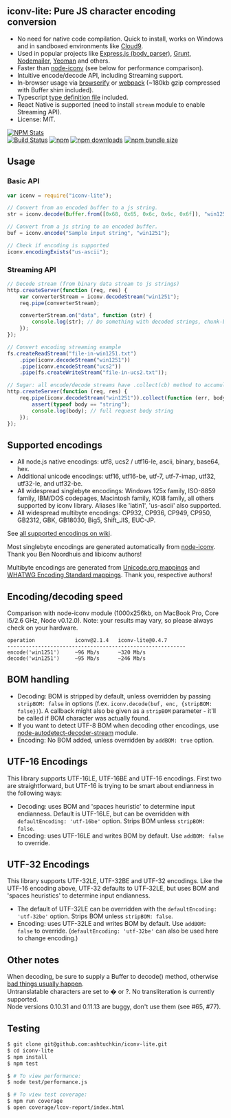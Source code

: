 ## iconv-lite: Pure JS character encoding conversion

-   No need for native code compilation. Quick to install, works on Windows and in sandboxed environments like [Cloud9](http://c9.io).
-   Used in popular projects like [Express.js (body_parser)](https://github.com/expressjs/body-parser),
    [Grunt](http://gruntjs.com/), [Nodemailer](http://www.nodemailer.com/), [Yeoman](http://yeoman.io/) and others.
-   Faster than [node-iconv](https://github.com/bnoordhuis/node-iconv) (see below for performance comparison).
-   Intuitive encode/decode API, including Streaming support.
-   In-browser usage via [browserify](https://github.com/substack/node-browserify) or [webpack](https://webpack.js.org/) (~180kb gzip compressed with Buffer shim included).
-   Typescript [type definition file](https://github.com/ashtuchkin/iconv-lite/blob/master/lib/index.d.ts) included.
-   React Native is supported (need to install `stream` module to enable Streaming API).
-   License: MIT.

[![NPM Stats](https://nodei.co/npm/iconv-lite.png)](https://npmjs.org/package/iconv-lite/)  
[![Build Status](https://travis-ci.org/ashtuchkin/iconv-lite.svg?branch=master)](https://travis-ci.org/ashtuchkin/iconv-lite)
[![npm](https://img.shields.io/npm/v/iconv-lite.svg)](https://npmjs.org/package/iconv-lite/)
[![npm downloads](https://img.shields.io/npm/dm/iconv-lite.svg)](https://npmjs.org/package/iconv-lite/)
[![npm bundle size](https://img.shields.io/bundlephobia/min/iconv-lite.svg)](https://npmjs.org/package/iconv-lite/)

## Usage

### Basic API

```javascript
var iconv = require("iconv-lite");

// Convert from an encoded buffer to a js string.
str = iconv.decode(Buffer.from([0x68, 0x65, 0x6c, 0x6c, 0x6f]), "win1251");

// Convert from a js string to an encoded buffer.
buf = iconv.encode("Sample input string", "win1251");

// Check if encoding is supported
iconv.encodingExists("us-ascii");
```

### Streaming API

```javascript
// Decode stream (from binary data stream to js strings)
http.createServer(function (req, res) {
    var converterStream = iconv.decodeStream("win1251");
    req.pipe(converterStream);

    converterStream.on("data", function (str) {
        console.log(str); // Do something with decoded strings, chunk-by-chunk.
    });
});

// Convert encoding streaming example
fs.createReadStream("file-in-win1251.txt")
    .pipe(iconv.decodeStream("win1251"))
    .pipe(iconv.encodeStream("ucs2"))
    .pipe(fs.createWriteStream("file-in-ucs2.txt"));

// Sugar: all encode/decode streams have .collect(cb) method to accumulate data.
http.createServer(function (req, res) {
    req.pipe(iconv.decodeStream("win1251")).collect(function (err, body) {
        assert(typeof body == "string");
        console.log(body); // full request body string
    });
});
```

## Supported encodings

-   All node.js native encodings: utf8, ucs2 / utf16-le, ascii, binary, base64, hex.
-   Additional unicode encodings: utf16, utf16-be, utf-7, utf-7-imap, utf32, utf32-le, and utf32-be.
-   All widespread singlebyte encodings: Windows 125x family, ISO-8859 family,
    IBM/DOS codepages, Macintosh family, KOI8 family, all others supported by iconv library.
    Aliases like 'latin1', 'us-ascii' also supported.
-   All widespread multibyte encodings: CP932, CP936, CP949, CP950, GB2312, GBK, GB18030, Big5, Shift_JIS, EUC-JP.

See [all supported encodings on wiki](https://github.com/ashtuchkin/iconv-lite/wiki/Supported-Encodings).

Most singlebyte encodings are generated automatically from [node-iconv](https://github.com/bnoordhuis/node-iconv). Thank you Ben Noordhuis and libiconv authors!

Multibyte encodings are generated from [Unicode.org mappings](http://www.unicode.org/Public/MAPPINGS/) and [WHATWG Encoding Standard mappings](http://encoding.spec.whatwg.org/). Thank you, respective authors!

## Encoding/decoding speed

Comparison with node-iconv module (1000x256kb, on MacBook Pro, Core i5/2.6 GHz, Node v0.12.0).
Note: your results may vary, so please always check on your hardware.

    operation             iconv@2.1.4   iconv-lite@0.4.7
    ----------------------------------------------------------
    encode('win1251')     ~96 Mb/s      ~320 Mb/s
    decode('win1251')     ~95 Mb/s      ~246 Mb/s

## BOM handling

-   Decoding: BOM is stripped by default, unless overridden by passing `stripBOM: false` in options
    (f.ex. `iconv.decode(buf, enc, {stripBOM: false})`).
    A callback might also be given as a `stripBOM` parameter - it'll be called if BOM character was actually found.
-   If you want to detect UTF-8 BOM when decoding other encodings, use [node-autodetect-decoder-stream](https://github.com/danielgindi/node-autodetect-decoder-stream) module.
-   Encoding: No BOM added, unless overridden by `addBOM: true` option.

## UTF-16 Encodings

This library supports UTF-16LE, UTF-16BE and UTF-16 encodings. First two are straightforward, but UTF-16 is trying to be
smart about endianness in the following ways:

-   Decoding: uses BOM and 'spaces heuristic' to determine input endianness. Default is UTF-16LE, but can be
    overridden with `defaultEncoding: 'utf-16be'` option. Strips BOM unless `stripBOM: false`.
-   Encoding: uses UTF-16LE and writes BOM by default. Use `addBOM: false` to override.

## UTF-32 Encodings

This library supports UTF-32LE, UTF-32BE and UTF-32 encodings. Like the UTF-16 encoding above, UTF-32 defaults to UTF-32LE, but uses BOM and 'spaces heuristics' to determine input endianness.

-   The default of UTF-32LE can be overridden with the `defaultEncoding: 'utf-32be'` option. Strips BOM unless `stripBOM: false`.
-   Encoding: uses UTF-32LE and writes BOM by default. Use `addBOM: false` to override. (`defaultEncoding: 'utf-32be'` can also be used here to change encoding.)

## Other notes

When decoding, be sure to supply a Buffer to decode() method, otherwise [bad things usually happen](https://github.com/ashtuchkin/iconv-lite/wiki/Use-Buffers-when-decoding).  
Untranslatable characters are set to � or ?. No transliteration is currently supported.  
Node versions 0.10.31 and 0.11.13 are buggy, don't use them (see #65, #77).

## Testing

```bash
$ git clone git@github.com:ashtuchkin/iconv-lite.git
$ cd iconv-lite
$ npm install
$ npm test

$ # To view performance:
$ node test/performance.js

$ # To view test coverage:
$ npm run coverage
$ open coverage/lcov-report/index.html
```
